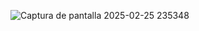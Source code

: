 ![Captura de pantalla 2025-02-25 235348](https://github.com/user-attachments/assets/b564029b-f9fc-4bc9-ae47-e946423fbbee)
